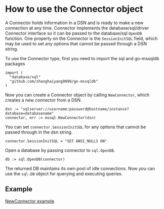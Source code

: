 # How to use the Connector object

A Connector holds information in a DSN and is ready to make a new connection at any time. Connector implements the database/sql/driver Connector interface so it can be passed to the database/sql `OpenDB` function. One property on the Connector is the `SessionInitSQL` field, which may be used to set any options that cannot be passed through a DSN string.

To use the Connector type, first you need to import the sql and go-mssqldb packages

```
import (
  "database/sql"
  "github.com/zhanghaiyang9999/go-mssqldb"
)
```

Now you can create a Connector object by calling `NewConnector`, which creates a new connector from a DSN.

```
dsn := "sqlserver://username:password@hostname/instance?database=databasename"
connector, err := mssql.NewConnector(dsn)
```

You can set `connector.SessionInitSQL` for any options that cannot be passed through in the dsn string.

`connector.SessionInitSQL = "SET ANSI_NULLS ON"`

Open a database by passing connector to `sql.OpenDB`.

`db := sql.OpenDB(connector)`

The returned DB maintains its own pool of idle connections. Now you can use the `sql.DB` object for querying and executing queries.

## Example
[NewConnector example](../newconnector_example_test.go)
